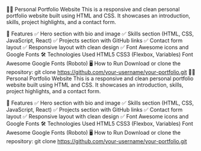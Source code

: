 🧑‍💻 Personal Portfolio Website
This is a responsive and clean personal portfolio website built using HTML and CSS. It showcases an introduction, skills, project highlights, and a contact form.

📌 Features
✅ Hero section with bio and image
✅ Skills section (HTML, CSS, JavaScript, React)
✅ Projects section with GitHub links
✅ Contact form layout
✅ Responsive layout with clean design
✅ Font Awesome icons and Google Fonts
🛠 Technologies Used
HTML5
CSS3 (Flexbox, Variables)
Font Awesome
Google Fonts (Roboto)
🖥 How to Run
Download or clone the repository:
git clone https://github.com/your-username/your-portfolio.git
🧑‍💻 Personal Portfolio Website
This is a responsive and clean personal portfolio website built using HTML and CSS. It showcases an introduction, skills, project highlights, and a contact form.

📌 Features
✅ Hero section with bio and image
✅ Skills section (HTML, CSS, JavaScript, React)
✅ Projects section with GitHub links
✅ Contact form layout
✅ Responsive layout with clean design
✅ Font Awesome icons and Google Fonts
🛠 Technologies Used
HTML5
CSS3 (Flexbox, Variables)
Font Awesome
Google Fonts (Roboto)
🖥 How to Run
Download or clone the repository:
git clone https://github.com/your-username/your-portfolio.git
